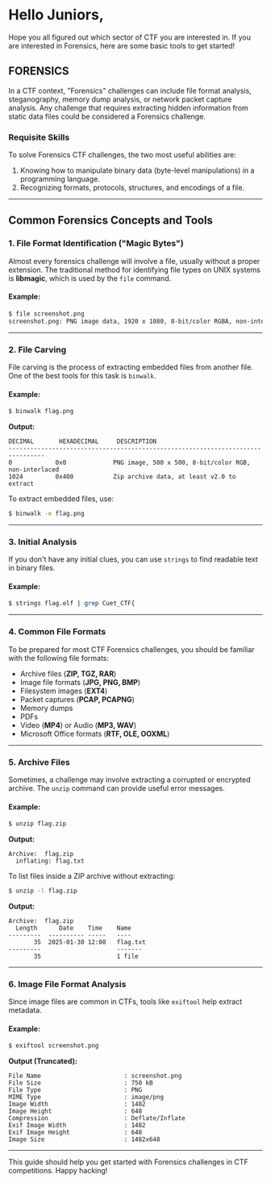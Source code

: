 # Hello Juniors,

Hope you all figured out which sector of CTF you are interested in.
If you are interested in Forensics, here are some basic tools to get started!

## **FORENSICS**
In a CTF context, "Forensics" challenges can include file format analysis, steganography, memory dump analysis, or network packet capture analysis. Any challenge that requires extracting hidden information from static data files could be considered a Forensics challenge.

### **Requisite Skills**
To solve Forensics CTF challenges, the two most useful abilities are:
1. Knowing how to manipulate binary data (byte-level manipulations) in a programming language.
2. Recognizing formats, protocols, structures, and encodings of a file.

---
## **Common Forensics Concepts and Tools**

### **1. File Format Identification ("Magic Bytes")**
Almost every forensics challenge will involve a file, usually without a proper extension. The traditional method for identifying file types on UNIX systems is **libmagic**, which is used by the `file` command.

#### **Example:**
```sh
$ file screenshot.png
screenshot.png: PNG image data, 1920 x 1080, 8-bit/color RGBA, non-interlaced
```

---
### **2. File Carving**
File carving is the process of extracting embedded files from another file. One of the best tools for this task is `binwalk`.

#### **Example:**
```sh
$ binwalk flag.png
```
**Output:**
```
DECIMAL       HEXADECIMAL     DESCRIPTION
--------------------------------------------------------------------------------
0            0x0             PNG image, 500 x 500, 8-bit/color RGB, non-interlaced
1024         0x400           Zip archive data, at least v2.0 to extract
```

To extract embedded files, use:
```sh
$ binwalk -e flag.png
```

---
### **3. Initial Analysis**
If you don't have any initial clues, you can use `strings` to find readable text in binary files.

#### **Example:**
```sh
$ strings flag.elf | grep Cuet_CTF{
```

---
### **4. Common File Formats**

To be prepared for most CTF Forensics challenges, you should be familiar with the following file formats:

- Archive files (**ZIP, TGZ, RAR**)
- Image file formats (**JPG, PNG, BMP**)
- Filesystem images (**EXT4**)
- Packet captures (**PCAP, PCAPNG**)
- Memory dumps
- PDFs
- Video (**MP4**) or Audio (**MP3, WAV**)
- Microsoft Office formats (**RTF, OLE, OOXML**)

---
### **5. Archive Files**
Sometimes, a challenge may involve extracting a corrupted or encrypted archive. The `unzip` command can provide useful error messages.

#### **Example:**
```sh
$ unzip flag.zip
```
**Output:**
```
Archive:  flag.zip
  inflating: flag.txt  
```

To list files inside a ZIP archive without extracting:
```sh
$ unzip -l flag.zip
```
**Output:**
```
Archive:  flag.zip
  Length      Date    Time    Name
---------  ---------- -----   ----
       35  2025-01-30 12:00   flag.txt
---------                     -------
       35                     1 file
```

---
### **6. Image File Format Analysis**
Since image files are common in CTFs, tools like `exiftool` help extract metadata.

#### **Example:**
```sh
$ exiftool screenshot.png
```
**Output (Truncated):**
```
File Name                       : screenshot.png
File Size                       : 750 kB
File Type                       : PNG
MIME Type                       : image/png
Image Width                     : 1482
Image Height                    : 648
Compression                     : Deflate/Inflate
Exif Image Width                : 1482
Exif Image Height               : 648
Image Size                      : 1482x648
```

---

This guide should help you get started with Forensics challenges in CTF competitions. Happy hacking!
